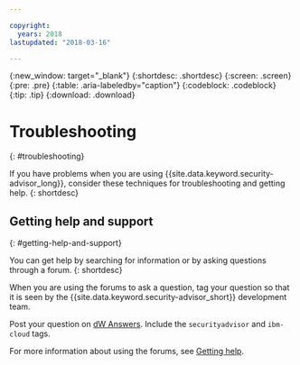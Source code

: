 ```yaml
---

copyright:
  years: 2018
lastupdated: "2018-03-16"

---
```


{:new_window: target="_blank"}
{:shortdesc: .shortdesc}
{:screen: .screen}
{:pre: .pre}
{:table: .aria-labeledby="caption"}
{:codeblock: .codeblock}
{:tip: .tip}
{:download: .download}

# Troubleshooting
{: #troubleshooting}

If you have problems when you are using {{site.data.keyword.security-advisor_long}}, consider these techniques for troubleshooting and getting help.
{: shortdesc}


## Getting help and support
{: #getting-help-and-support}



You can get help by searching for information or by asking questions through a forum.
{: shortdesc}

When you are using the forums to ask a question, tag your question so that it is seen by the {{site.data.keyword.security-advisor_short}} development team.

Post your question on [dW Answers](https://developer.ibm.com/answers/search.html?f=&type=question&q=securityadvisor&q=ibm-cloud). Include the `securityadvisor` and `ibm-cloud` tags.

For more information about using the forums, see [Getting help](https://console.bluemix.net/docs/support/index.html#getting-help).
